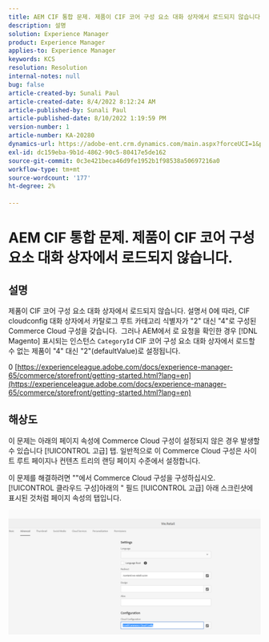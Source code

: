 ```yaml
---
title: AEM CIF 통합 문제. 제품이 CIF 코어 구성 요소 대화 상자에서 로드되지 않습니다.
description: 설명
solution: Experience Manager
product: Experience Manager
applies-to: Experience Manager
keywords: KCS
resolution: Resolution
internal-notes: null
bug: false
article-created-by: Sunali Paul
article-created-date: 8/4/2022 8:12:24 AM
article-published-by: Sunali Paul
article-published-date: 8/10/2022 1:19:59 PM
version-number: 1
article-number: KA-20280
dynamics-url: https://adobe-ent.crm.dynamics.com/main.aspx?forceUCI=1&pagetype=entityrecord&etn=knowledgearticle&id=b6bf0d28-cd13-ed11-b83d-002248086a27
exl-id: dc159eba-9b1d-4862-90c5-80417e5de162
source-git-commit: 0c3e421beca46d9fe1952b1f98538a50697216a0
workflow-type: tm+mt
source-wordcount: '177'
ht-degree: 2%

---
```


# AEM CIF 통합 문제. 제품이 CIF 코어 구성 요소 대화 상자에서 로드되지 않습니다.

## 설명

제품이 CIF 코어 구성 요소 대화 상자에서 로드되지 않습니다. 설명서 0에 따라, CIF cloudconfig 대화 상자에서 카탈로그 루트 카테고리 식별자가 &quot;2&quot; 대신 &quot;4&quot;로 구성된 Commerce Cloud 구성을 갖습니다.  그러나 AEM에서 로 요청을 확인한 경우 [!DNL Magento] 표시되는 인스턴스 `CategoryId` CIF 코어 구성 요소 대화 상자에서 로드할 수 없는 제품이 &quot;4&quot; 대신 &quot;2&quot;(defaultValue)로 설정됩니다.

0 [https://experienceleague.adobe.com/docs/experience-manager-65/commerce/storefront/getting-started.html?lang=en](https://experienceleague.adobe.com/docs/experience-manager-65/commerce/storefront/getting-started.html?lang=en)

## 해상도


이 문제는 아래의 페이지 속성에 Commerce Cloud 구성이 설정되지 않은 경우 발생할 수 있습니다 [!UICONTROL 고급] 탭. 일반적으로 이 Commerce Cloud 구성은 사이트 루트 페이지나 컨텐츠 트리의 랜딩 페이지 수준에서 설정합니다.

이 문제를 해결하려면 &quot;&quot;에서 Commerce Cloud 구성을 구성하십시오.[!UICONTROL 클라우드 구성]아래의 &quot; 필드 [!UICONTROL 고급] 아래 스크린샷에 표시된 것처럼 페이지 속성의 탭입니다.

![](assets/35698328-9514-ed11-b83d-002248086a9c.png)

